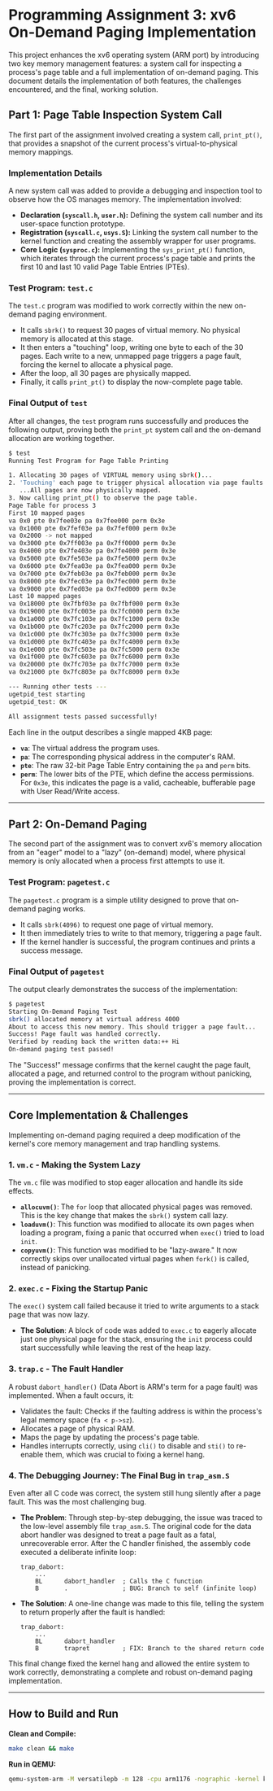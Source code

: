 # Programming Assignment 3: xv6 On-Demand Paging Implementation

This project enhances the xv6 operating system (ARM port) by introducing two key memory management features: a system call for inspecting a process's page table and a full implementation of on-demand paging. This document details the implementation of both features, the challenges encountered, and the final, working solution.

## Part 1: Page Table Inspection System Call
The first part of the assignment involved creating a system call, `print_pt()`, that provides a snapshot of the current process's virtual-to-physical memory mappings.

### Implementation Details
A new system call was added to provide a debugging and inspection tool to observe how the OS manages memory. The implementation involved:

* **Declaration (`syscall.h`, `user.h`):** Defining the system call number and its user-space function prototype.
* **Registration (`syscall.c`, `usys.S`):** Linking the system call number to the kernel function and creating the assembly wrapper for user programs.
* **Core Logic (`sysproc.c`):** Implementing the `sys_print_pt()` function, which iterates through the current process's page table and prints the first 10 and last 10 valid Page Table Entries (PTEs).

### Test Program: `test.c`
The `test.c` program was modified to work correctly within the new on-demand paging environment.

* It calls `sbrk()` to request 30 pages of virtual memory. No physical memory is allocated at this stage.
* It then enters a "touching" loop, writing one byte to each of the 30 pages. Each write to a new, unmapped page triggers a page fault, forcing the kernel to allocate a physical page.
* After the loop, all 30 pages are physically mapped.
* Finally, it calls `print_pt()` to display the now-complete page table.

### Final Output of `test`
After all changes, the `test` program runs successfully and produces the following output, proving both the `print_pt` system call and the on-demand allocation are working together.

```bash
$ test
Running Test Program for Page Table Printing

1. Allocating 30 pages of VIRTUAL memory using sbrk()...
2. 'Touching' each page to trigger physical allocation via page faults...
   ...All pages are now physically mapped.
3. Now calling print_pt() to observe the page table.
Page Table for process 3 
First 10 mapped pages 
va 0x0 pte 0x7fee03e pa 0x7fee000 perm 0x3e
va 0x1000 pte 0x7fef03e pa 0x7fef000 perm 0x3e
va 0x2000 -> not mapped
va 0x3000 pte 0x7ff003e pa 0x7ff0000 perm 0x3e
va 0x4000 pte 0x7fe403e pa 0x7fe4000 perm 0x3e
va 0x5000 pte 0x7fe503e pa 0x7fe5000 perm 0x3e
va 0x6000 pte 0x7fea03e pa 0x7fea000 perm 0x3e
va 0x7000 pte 0x7feb03e pa 0x7feb000 perm 0x3e
va 0x8000 pte 0x7fec03e pa 0x7fec000 perm 0x3e
va 0x9000 pte 0x7fed03e pa 0x7fed000 perm 0x3e
Last 10 mapped pages 
va 0x18000 pte 0x7fbf03e pa 0x7fbf000 perm 0x3e
va 0x19000 pte 0x7fc003e pa 0x7fc0000 perm 0x3e
va 0x1a000 pte 0x7fc103e pa 0x7fc1000 perm 0x3e
va 0x1b000 pte 0x7fc203e pa 0x7fc2000 perm 0x3e
va 0x1c000 pte 0x7fc303e pa 0x7fc3000 perm 0x3e
va 0x1d000 pte 0x7fc403e pa 0x7fc4000 perm 0x3e
va 0x1e000 pte 0x7fc503e pa 0x7fc5000 perm 0x3e
va 0x1f000 pte 0x7fc603e pa 0x7fc6000 perm 0x3e
va 0x20000 pte 0x7fc703e pa 0x7fc7000 perm 0x3e
va 0x21000 pte 0x7fc803e pa 0x7fc8000 perm 0x3e

--- Running other tests ---
ugetpid_test starting
ugetpid_test: OK

All assignment tests passed successfully!
````

Each line in the output describes a single mapped 4KB page:

  * **`va`**: The virtual address the program uses.
  * **`pa`**: The corresponding physical address in the computer's RAM.
  * **`pte`**: The raw 32-bit Page Table Entry containing the `pa` and `perm` bits.
  * **`perm`**: The lower bits of the PTE, which define the access permissions. For `0x3e`, this indicates the page is a valid, cacheable, bufferable page with User Read/Write access.

-----

## Part 2: On-Demand Paging

The second part of the assignment was to convert xv6's memory allocation from an "eager" model to a "lazy" (on-demand) model, where physical memory is only allocated when a process first attempts to use it.

### Test Program: `pagetest.c`

The `pagetest.c` program is a simple utility designed to prove that on-demand paging works.

  * It calls `sbrk(4096)` to request one page of virtual memory.
  * It then immediately tries to write to that memory, triggering a page fault.
  * If the kernel handler is successful, the program continues and prints a success message.

### Final Output of `pagetest`

The output clearly demonstrates the success of the implementation:

```bash
$ pagetest
Starting On-Demand Paging Test 
sbrk() allocated memory at virtual address 4000
About to access this new memory. This should trigger a page fault...
Success! Page fault was handled correctly.
Verified by reading back the written data:++ Hi
On-demand paging test passed! 
```

The "Success\!" message confirms that the kernel caught the page fault, allocated a page, and returned control to the program without panicking, proving the implementation is correct.

-----

## Core Implementation & Challenges

Implementing on-demand paging required a deep modification of the kernel's core memory management and trap handling systems.

### 1\. `vm.c` - Making the System Lazy

The `vm.c` file was modified to stop eager allocation and handle its side effects.

  * **`allocuvm()`**: The `for` loop that allocated physical pages was removed. This is the key change that makes the `sbrk()` system call lazy.
  * **`loaduvm()`**: This function was modified to allocate its own pages when loading a program, fixing a panic that occurred when `exec()` tried to load `init`.
  * **`copyuvm()`**: This function was modified to be "lazy-aware." It now correctly skips over unallocated virtual pages when `fork()` is called, instead of panicking.

### 2\. `exec.c` - Fixing the Startup Panic

The `exec()` system call failed because it tried to write arguments to a stack page that was now lazy.

  * **The Solution**: A block of code was added to `exec.c` to eagerly allocate just one physical page for the stack, ensuring the `init` process could start successfully while leaving the rest of the heap lazy.

### 3\. `trap.c` - The Fault Handler

A robust `dabort_handler()` (Data Abort is ARM's term for a page fault) was implemented. When a fault occurs, it:

  * Validates the fault: Checks if the faulting address is within the process's legal memory space (`fa < p->sz`).
  * Allocates a page of physical RAM.
  * Maps the page by updating the process's page table.
  * Handles interrupts correctly, using `cli()` to disable and `sti()` to re-enable them, which was crucial to fixing a kernel hang.

### 4\. The Debugging Journey: The Final Bug in `trap_asm.S`

Even after all C code was correct, the system still hung silently after a page fault. This was the most challenging bug.

  * **The Problem**: Through step-by-step debugging, the issue was traced to the low-level assembly file `trap_asm.S`. The original code for the data abort handler was designed to treat a page fault as a fatal, unrecoverable error. After the C handler finished, the assembly code executed a deliberate infinite loop:

    ```armasm
    trap_dabort:
        ...
        BL      dabort_handler  ; Calls the C function
        B       .               ; BUG: Branch to self (infinite loop)
    ```

  * **The Solution**: A one-line change was made to this file, telling the system to return properly after the fault is handled:

    ```armasm
    trap_dabort:
        ...
        BL      dabort_handler
        B       trapret         ; FIX: Branch to the shared return code
    ```

This final change fixed the kernel hang and allowed the entire system to work correctly, demonstrating a complete and robust on-demand paging implementation.

-----

## How to Build and Run

**Clean and Compile:**

```bash
make clean && make
```

**Run in QEMU:**

```bash
qemu-system-arm -M versatilepb -m 128 -cpu arm1176 -nographic -kernel kernel.elf
```

